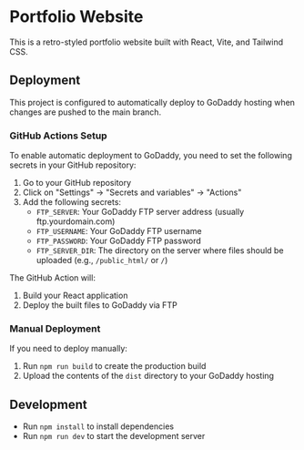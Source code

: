 
# Portfolio Website

This is a retro-styled portfolio website built with React, Vite, and Tailwind CSS.

## Deployment

This project is configured to automatically deploy to GoDaddy hosting when changes are pushed to the main branch.

### GitHub Actions Setup

To enable automatic deployment to GoDaddy, you need to set the following secrets in your GitHub repository:

1. Go to your GitHub repository
2. Click on "Settings" → "Secrets and variables" → "Actions"
3. Add the following secrets:
   - `FTP_SERVER`: Your GoDaddy FTP server address (usually ftp.yourdomain.com)
   - `FTP_USERNAME`: Your GoDaddy FTP username
   - `FTP_PASSWORD`: Your GoDaddy FTP password
   - `FTP_SERVER_DIR`: The directory on the server where files should be uploaded (e.g., `/public_html/` or `/`)

The GitHub Action will:
1. Build your React application
2. Deploy the built files to GoDaddy via FTP

### Manual Deployment

If you need to deploy manually:
1. Run `npm run build` to create the production build
2. Upload the contents of the `dist` directory to your GoDaddy hosting

## Development

- Run `npm install` to install dependencies
- Run `npm run dev` to start the development server
